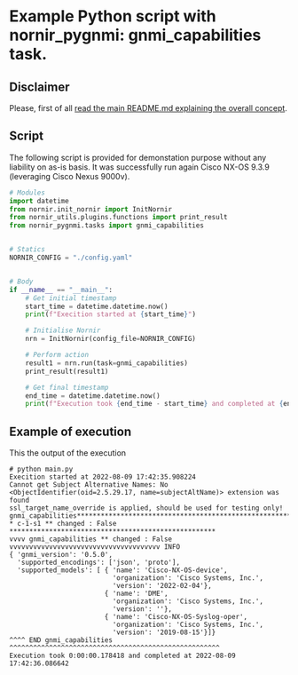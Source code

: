 # Example Python script with nornir_pygnmi: gnmi_capabilities task.
## Disclaimer
Please, first of all [read the main README.md explaining the overall concept](https://github.com/akarneliuk/nornir_pygnmi/blob/main/examples/README.md).

## Script
The following script is provided for demonstation purpose without any liability on as-is basis. It was successfully run again Cisco NX-OS 9.3.9 (leveraging Cisco Nexus 9000v).
```python
# Modules
import datetime
from nornir.init_nornir import InitNornir
from nornir_utils.plugins.functions import print_result
from nornir_pygnmi.tasks import gnmi_capabilities


# Statics
NORNIR_CONFIG = "./config.yaml"


# Body
if __name__ == "__main__":
    # Get initial timestamp
    start_time = datetime.datetime.now()
    print(f"Execition started at {start_time}")

    # Initialise Nornir
    nrn = InitNornir(config_file=NORNIR_CONFIG)

    # Perform action
    result1 = nrn.run(task=gnmi_capabilities)
    print_result(result1)

    # Get final timestamp
    end_time = datetime.datetime.now()
    print(f"Execution took {end_time - start_time} and completed at {end_time}")
```

## Example of execution
This the output of the execution
```
# python main.py 
Execition started at 2022-08-09 17:42:35.908224
Cannot get Subject Alternative Names: No <ObjectIdentifier(oid=2.5.29.17, name=subjectAltName)> extension was found
ssl_target_name_override is applied, should be used for testing only!
gnmi_capabilities***************************************************************
* c-1-s1 ** changed : False ****************************************************
vvvv gnmi_capabilities ** changed : False vvvvvvvvvvvvvvvvvvvvvvvvvvvvvvvvvvvvvv INFO
{ 'gnmi_version': '0.5.0',
  'supported_encodings': ['json', 'proto'],
  'supported_models': [ { 'name': 'Cisco-NX-OS-device',
                          'organization': 'Cisco Systems, Inc.',
                          'version': '2022-02-04'},
                        { 'name': 'DME',
                          'organization': 'Cisco Systems, Inc.',
                          'version': ''},
                        { 'name': 'Cisco-NX-OS-Syslog-oper',
                          'organization': 'Cisco Systems, Inc.',
                          'version': '2019-08-15'}]}
^^^^ END gnmi_capabilities ^^^^^^^^^^^^^^^^^^^^^^^^^^^^^^^^^^^^^^^^^^^^^^^^^^^^^
Execution took 0:00:00.178418 and completed at 2022-08-09 17:42:36.086642
```